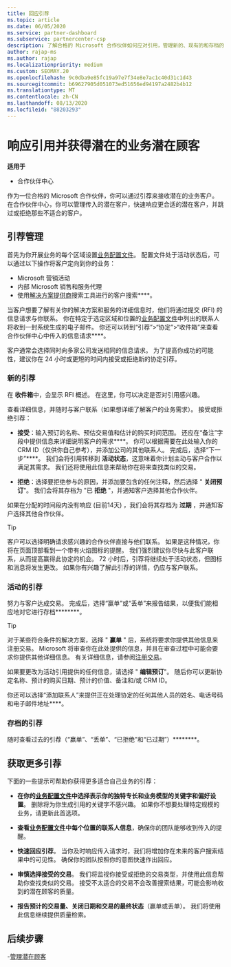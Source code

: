 ```yaml
---
title: 回应引荐
ms.topic: article
ms.date: 06/05/2020
ms.service: partner-dashboard
ms.subservice: partnercenter-csp
description: 了解合格的 Microsoft 合作伙伴如何应对引用，管理新的、现有的和存档的引用，并在将来获取更多的推荐。
author: rajap-ms
ms.author: rajap
ms.localizationpriority: medium
ms.custom: SEOMAY.20
ms.openlocfilehash: 9c0dba9e85fc19a97e7f34e8e7ac1c40d31c1d43
ms.sourcegitcommit: b69627905d051073ed51656ed94197a2482b4b12
ms.translationtype: MT
ms.contentlocale: zh-CN
ms.lasthandoff: 08/13/2020
ms.locfileid: "88203293"
---
```

# <a name="respond-to-referrals-and-get-potential-business-leads"></a>响应引用并获得潜在的业务潜在顾客

**适用于**

- 合作伙伴中心

作为一位合格的 Microsoft 合作伙伴，你可以通过引荐来接收潜在的业务客户。 在合作伙伴中心，你可以管理传入的潜在客户，快速响应更合适的潜在客户，并跳过或拒绝那些不适合的客户。 

## <a name="referral-management"></a>引荐管理

首先为你开展业务的每个区域设置[业务配置文件](create-a-marketing-profile.md)。 配置文件处于活动状态后，可以通过以下操作将客户定向到你的业务：

- Microsoft 营销活动
- 内部 Microsoft 销售和服务代理
- 使用[解决方案提供商](https://www.microsoft.com/solution-providers/home)搜索工具进行的客户搜索****。

当客户想要了解有关你的解决方案和服务的详细信息时，他们将通过提交 (RFI) 的信息请求与你联系。 你在特定于选定区域和位置的[业务配置文件](create-a-marketing-profile.md)中列出的联系人将收到一封系统生成的电子邮件。 你还可以转到“引荐”>“协定”>“收件箱”来查看合作伙伴中心中传入的信息请求****。

客户通常会选择同时向多家公司发送相同的信息请求。 为了提高你成功的可能性，建议你在 24 小时或更短的时间内接受或拒绝新的协定引荐。

### <a name="new-referrals"></a>新的引荐

在 **收件箱**中，会显示 RFI 概述。 在这里，你可以决定是否对引用感兴趣。

查看详细信息，并随时与客户联系（如果想详细了解客户的业务需求）。 接受或拒绝引荐：

- **接受**：输入预订的名称、预估交易值和估计的购买时间范围。 还应在“备注”字段中提供信息来详细说明客户的需求****。 你可以根据需要在此处输入你的 CRM ID（仅供你自己参考），并添加公司的其他联系人。 完成后，选择“下一步”****。 我们会将引用转移到 **活动状态**，这意味着你计划主动与客户合作以满足其需求。 我们还将使用此信息来帮助你在将来查找类似的交易。

- **拒绝**：选择要拒绝参与的原因，并添加要包含的任何注释，然后选择 " **关闭预订**"。 我们会将其存档为 "已 **拒绝** "，并通知客户选择其他合作伙伴。

如果在分配的时间段内没有响应 (目前14天) ，我们会将其存档为 **过期** ，并通知客户选择其他合作伙伴。

> [!TIP]
> 客户可以选择明确请求感兴趣的合作伙伴直接与他们联系。 如果是这种情况，你将在页面顶部看到一个带有火焰图标的提醒。 我们强烈建议你尽快与此客户联系，从而提高赢得此协定的机会。 72 小时后，引荐将继续处于活动状态，但图标和消息将发生更改。 如果你有兴趣了解此引荐的详情，仍应与客户联系。

### <a name="active-referrals"></a>活动的引荐

努力与客户达成交易。 完成后，选择“赢单”或“丢单”来报告结果，以便我们能相应地对它进行存档********。

> [!TIP]
> 对于某些符合条件的解决方案，选择 " **赢单** " 后，系统将要求你提供其他信息来注册交易。 Microsoft 将审查你在此处提供的信息，并且在审查过程中可能会要求你提供其他详细信息。 有关详细信息，请参阅[注册交易](register-deals.md)。

如果要更改为活动引用提供的任何信息，请选择 " **编辑预订**"。 随后你可以更新协定名称、预计的购买日期、预计的价值、备注和/或 CRM ID。

你还可以选择“添加联系人”来提供正在处理协定的任何其他人员的姓名、电话号码和电子邮件地址****。


### <a name="archived-referrals"></a>存档的引荐

随时查看过去的引荐（“赢单”、“丢单”、“已拒绝”和“已过期”）********。 

## <a name="getting-more-referrals"></a>获取更多引荐

下面的一些提示可帮助你获得更多适合自己业务的引荐：

- **在你的[业务配置文件](create-a-marketing-profile.md)中选择表示你的独特专长和业务模型的关键字和偏好设置**。 删除将为你生成引用的关键字不感兴趣。 如果你不想要处理特定规模的业务，请更新此首选项。

- **查看[业务配置文件](create-a-marketing-profile.md)中每个位置的联系人信息**，确保你的团队能够收到传入的提醒。

- **快速回应引荐**。 当你及时响应传入请求时，我们将增加你在未来的客户搜索结果中的可见性。 确保你的团队按照你的意图快速作出回应。

- **审慎选择接受的交易**。 我们将监视你接受或拒绝的交易类型，并使用此信息帮助你查找类似的交易。 接受不太适合的交易不会改善搜索结果，可能会影响收到的潜在顾客的质量。

- **报告预计的交易量、关闭日期和交易的最终状态**（赢单或丢单）。 我们将使用此信息继续提供质量检索。

## <a name="next-steps"></a>后续步骤

-[管理潜在顾客](manage-leads.md)
